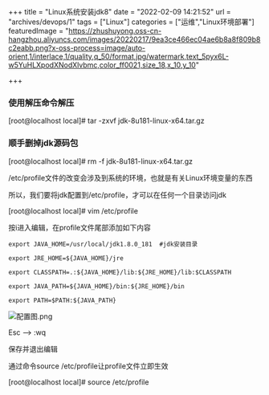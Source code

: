+++
title = "Linux系统安装jdk8"
date = "2022-02-09 14:21:52"
url = "archives/devops/1"
tags = ["Linux"]
categories = ["运维","Linux环境部署"]
featuredImage = "https://zhushuyong.oss-cn-hangzhou.aliyuncs.com/images/20220217/9ea3ce466ec04ae6b8a8f809b8c2eabb.png?x-oss-process=image/auto-orient,1/interlace,1/quality,q_50/format,jpg/watermark,text_5pyx6L-w5YuHLXpodXNodXlvbmc,color_ff0021,size_18,x_10,y_10"

+++

### 使用解压命令解压 ###

[root@localhost local]# tar -zxvf jdk-8u181-linux-x64.tar.gz

### 顺手删掉jdk源码包 ###

[root@localhost local]# rm -f jdk-8u181-linux-x64.tar.gz


/etc/profile文件的改变会涉及到系统的环境，也就是有关Linux环境变量的东西

所以，我们要将jdk配置到/etc/profile，才可以在任何一个目录访问jdk

[root@localhost local]# vim /etc/profile


按i进入编辑，在profile文件尾部添加如下内容
```
export JAVA_HOME=/usr/local/jdk1.8.0_181  #jdk安装目录
 
export JRE_HOME=${JAVA_HOME}/jre
 
export CLASSPATH=.:${JAVA_HOME}/lib:${JRE_HOME}/lib:$CLASSPATH
 
export JAVA_PATH=${JAVA_HOME}/bin:${JRE_HOME}/bin
 
export PATH=$PATH:${JAVA_PATH}
```

![配置图.png](https://zhushuyong.oss-cn-hangzhou.aliyuncs.com/images/20220217/f080ac04a40f4eed86de1951a30f9bb4.png?x-oss-process=image/auto-orient,1/interlace,1/quality,q_50/format,jpg/watermark,text_5pyx6L-w5YuHLXpodXNodXlvbmc,color_ff0021,size_18,x_10,y_10)

Esc --> :wq

保存并退出编辑

通过命令source /etc/profile让profile文件立即生效

[root@localhost local]# source /etc/profile



